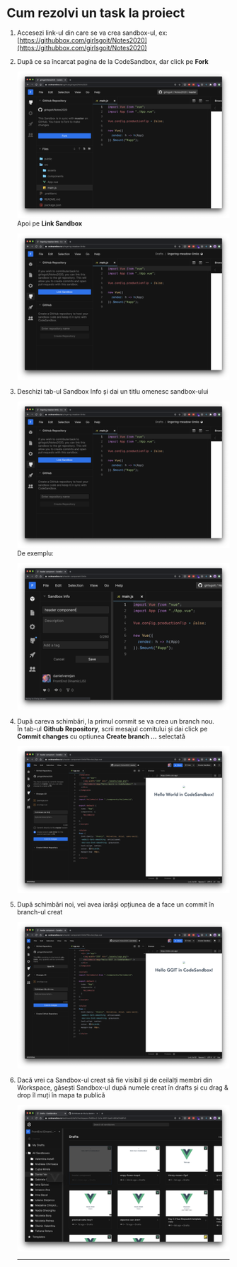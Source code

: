 # Cum rezolvi un task la proiect

1. Accesezi link-ul din care se va crea sandbox-ul, ex: [https://githubbox.com/girlsgoit/Notes2020](https://githubbox.com/girlsgoit/Notes2020)
2. După ce sa încarcat pagina de la CodeSandbox, dar click pe **Fork** 

   ![](../../.gitbook/assets/image%20%28336%29.png)  
   Apoi pe **Link Sandbox**

   ![](../../.gitbook/assets/image%20%28340%29.png)

3. Deschizi tab-ul Sandbox Info și dai un titlu omenesc sandbox-ului

   ![](../../.gitbook/assets/image%20%28340%29.png)  
   De exemplu:

   ![](../../.gitbook/assets/image%20%28335%29.png)

4. După careva schimbări, la primul commit se va crea un branch nou.  
   În tab-ul **Github Repository**, scrii mesajul comitului și dai click pe **Commit changes** cu optiunea **Create branch ...** selectată

   ![](../../.gitbook/assets/image%20%28339%29.png)

5. După schimbări noi, vei avea iarăși opțiunea de a face un commit în branch-ul creat

   ![](../../.gitbook/assets/image%20%28337%29.png)

6. Dacă vrei ca Sandbox-ul creat să fie visibil și de ceilalți membri din Workspace, găsești Sandbox-ul după numele creat în drafts și cu drag & drop îl muți în mapa ta publică

   ![](../../.gitbook/assets/image%20%28338%29.png)

  
   ****

  



